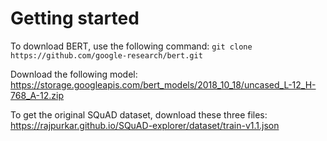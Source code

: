# Getting started

To download BERT, use the following command:
`git clone https://github.com/google-research/bert.git`

Download the following model:
https://storage.googleapis.com/bert_models/2018_10_18/uncased_L-12_H-768_A-12.zip

To get the original SQuAD dataset, download these three files:
https://rajpurkar.github.io/SQuAD-explorer/dataset/train-v1.1.json



